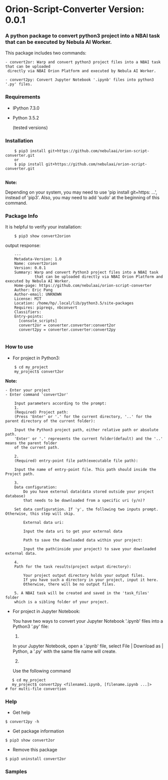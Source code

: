 # Orion-Script-Converter Version: 0.0.1


### A python package to convert python3 project into a NBAI task that can be executed by Nebula AI Worker.
  
This package includes two commands:
```
- convert2or: Warp and convert python3 project files into a NBAI task that can be uploaded
 directly via NBAI Orion Platform and executed by Nebula AI Worker.
    
- convert2py: Convert Jupyter Notebook '.ipynb' files into python3 '.py' files.

```
    
### Requirements
- IPython 7.3.0 
- Python 3.5.2

  (tested versions)

### Installation

```
    $ pip3 install git+https://github.com/nebulaai/orion-script-converter.git  
    or
    $ pip install git+https://github.com/nebulaai/orion-script-converter.git  
    
```

**Note:** 

Depending on your system, you may need to use 'pip install git+https: ...', 
instead of 'pip3'. Also, you may need to add 'sudo' at the beginning of this command.

 
### Package Info

It is helpful to verify your installation: 

```
    $ pip3 show convert2orion  
```

output response:


```
    ---
    Metadata-Version: 1.0
    Name: convert2orion
    Version: 0.0.1
    Summary: Warp and convert Python3 project files into a NBAI task 
             that can be uploaded directly via NBAI Orion Platform and executed by Nebula AI Worker.
    Home-page: https://github.com/nebulaai/orion-script-converter
    Author: Eric Pang
    Author-email: UNKNOWN
    License: MIT
    Location: /home/hp/.local/lib/python3.5/site-packages
    Requires: pipreqs, nbconvert
    Classifiers:
    Entry-points:
      [console_scripts]
      convert2or = converter.converter:convert2or
      convert2py = converter.converter:convert2py
  
```

### How to use

- For project in Python3:

```
    $ cd my_project   
    my_project$ convert2or
``` 

  **Note:**

    - Enter your project
    - Enter command 'convert2or'
    
        Input parameters according to the prompt:
        1. 
        (Required) Project path: 
	    (Press 'Enter' or '.' for the current directory, '..' for the parent directory of the current folder): 
        
        Input the Python3 project path, either relative path or absolute path. 
        'Enter' or '.' represents the current folder(default) and the '..' means the parent folder 
        of the current path.
        
        2.
        (Required) entry-point file path(executable file path):
        
        Input the name of entry-point file. This path should inside the Project path.
        
        3.
        Data configuration: 
	        Do you have external data(data stored outside your project database)
	        that needs to be downloaded from a specific uri (y/n)?
	        
        Set data configuration. If 'y', the following two inputs prompt. Otherwise, this step will skip.
        
            External data uri:  
            
            Input the data uri to get your external data
            
            Path to save the downloaded data within your project:
            
            Input the path(inside your project) to save your downloaded external data.  
            
        4. 
        Path for the task results(project output directory):
        
            Your project output directory holds your output files. 
            If you have such a directory in your project, input it here. 
            Otherwise, there will be no output files.
            
        5. A NBAI task will be created and saved in the 'task_files' folder 
        which is a sibling folder of your project. 

        
- For project in Jupyter Notebook:

    You have two ways to convert your Jupyter Notebook '.ipynb' files into a Python3 '.py' file:
    
    1.
    In your Jupyter Notebook, open a '.ipynb' file, select File | Download as | Python, 
    a '.py' with the same file name will create.
    
    2. 
    Use the following command
 ```
    $ cd my_project   
    my_project$ convert2py <filename1.ipynb, [filename.ipynb ...]>     # for multi-file convertion
```

### Help
- Get help

`$ convert2py -h`

- Get package information

`$ pip3 show convert2or`

- Remove this package

`$ pip3 uninstall convert2or`

### Samples



